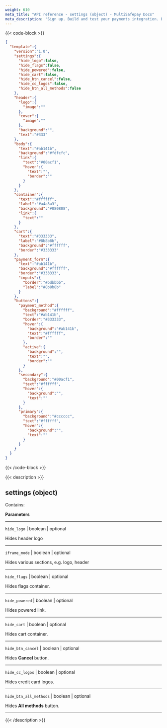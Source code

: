 ```yaml
---
weight: 610
meta_title: "API reference - settings (object) - MultiSafepay Docs"
meta_description: "Sign up. Build and test your payments integration. Explore our products and services. Use our API reference, SDKs, and wrappers. Get support."
---
```

{{< code-block >}}


```json
{
  "template":{
    "version":"1.0",
    "settings":{
      "hide_logo":false,
      "hide_flags":false,
      "hide_powered":false,
      "hide_cart":false,
      "hide_btn_cancel":false,
      "hide_cc_logos":false,
      "hide_btn_all_methods":false
    },
    "header":{
      "logo":{
        "image":""
      },
      "cover":{
        "image":""
      },
      "background":"",
      "text":"#333"
    },
    "body":{
      "text":"#ab141b",
      "background":"#fdfcfc",
      "link":{
        "text":"#00acf1",
        "hover":{
          "text":"",
          "border":""
        }
      }
    },
    "container":{
      "text":"#ffffff",
      "label":"#a4a3a3",
      "background":"#080808",
      "link":{
        "text":""
      }
    },
    "cart":{
      "text":"#333333",
      "label":"#8b8b8b",
      "background":"#ffffff",
      "border":"#333333"
    },
    "payment_form":{
      "text":"#ab141b",
      "background":"#ffffff",
      "border":"#333333",
      "inputs":{
        "border":"#bdbbbb",
        "label":"#8b8b8b"
      }
    },
    "buttons":{
      "payment_method":{
        "background":"#ffffff",
        "text":"#ab141b",
        "border":"#333333",
        "hover":{
          "background":"#ab141b",
          "text":"#ffffff",
          "border":""
        },
        "active":{
          "background":"",
          "text":"",
          "border":""
        }
      },
      "secondary":{
        "background":"#00acf1",
        "text":"#ffffff",
        "hover":{
          "background":"",
          "text":""
        }
      },
      "primary":{
        "background":"#cccccc",
        "text":"#ffffff",
        "hover":{
          "background":"",
          "text":""
        }
      }
    }
  }
}
```

{{< /code-block >}}

{{< description >}}

## settings (object)

Contains:  

**Parameters**

----------------
`hide_logo` | boolean | optional

Hides header logo

----------------
`iframe_mode` | boolean | optional

Hides various sections, e.g. logo, header

----------------
`hide_flags` | boolean | optional

Hides flags container.

----------------
`hide_powered` | boolean | optional

Hides powered link.

----------------
`hide_cart` | boolean | optional

Hides cart container.

----------------
`hide_btn_cancel` | boolean | optional

Hides **Cancel** button.

----------------
`hide_cc_logos` | boolean | optional

Hides credit card logos.

----------------
`hide_btn_all_methods` | boolean | optional

Hides **All methods** button.

----------------             

{{< /description >}}